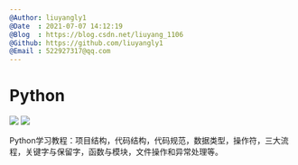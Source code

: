```yaml
---
@Author: liuyangly1
@Date  : 2021-07-07 14:12:19
@Blog  : https://blog.csdn.net/liuyang_1106
@Github: https://github.com/liuyangly1
@Email : 522927317@qq.com
---
```


# Python

[![](https://img.shields.io/badge/Github-%E8%AF%B7%E7%82%B9%E4%B8%AAStar%EF%BC%8C%E6%84%9F%E8%B0%A2%EF%BC%81-red)](https://github.com/liuyangly1/Python) [![](https://img.shields.io/badge/CSDN-%E8%AF%B7%E7%82%B9%E4%B8%80%E4%B8%AA%E5%85%B3%E6%B3%A8%EF%BC%8C%E6%84%9F%E8%B0%A2%EF%BC%81-brightgreen)](https://blog.csdn.net/liuyang_1106)

Python学习教程：项目结构，代码结构，代码规范，数据类型，操作符，三大流程，关键字与保留字，函数与模块，文件操作和异常处理等。

